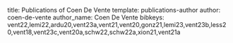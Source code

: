 title: Publications of Coen De Vente
template: publications-author
author: coen-de-vente
author_name: Coen De Vente
bibkeys: vent22,lemi22,ardu20,vent23a,vent21,vent20,gonz21,lemi23,vent23b,less20,vent18,vent23c,vent20a,schw22,schw22a,xion21,vent21a